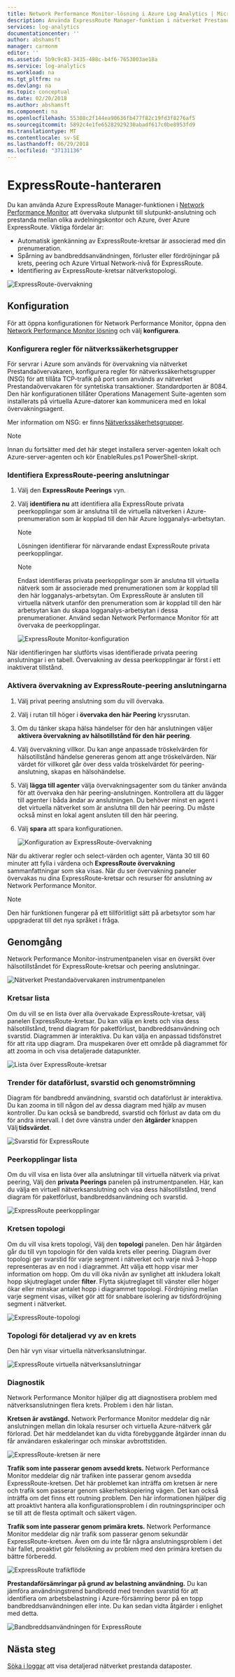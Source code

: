 ```yaml
---
title: Network Performance Monitor-lösning i Azure Log Analytics | Microsoft Docs
description: Använda ExpressRoute Manager-funktion i nätverket Prestandaövervakaren för att övervaka slutpunkt till slutpunkt-anslutning och prestanda mellan dina lokalkontor och Azure, över Azure ExpressRoute.
services: log-analytics
documentationcenter: ''
author: abshamsft
manager: carmonm
editor: ''
ms.assetid: 5b9c9c83-3435-488c-b4f6-7653003ae18a
ms.service: log-analytics
ms.workload: na
ms.tgt_pltfrm: na
ms.devlang: na
ms.topic: conceptual
ms.date: 02/20/2018
ms.author: abshamsft
ms.component: na
ms.openlocfilehash: 55308c2f144ea90636fb477f82c19fd3f8276af5
ms.sourcegitcommit: 5892c4e1fe65282929230abadf617c0be8953fd9
ms.translationtype: MT
ms.contentlocale: sv-SE
ms.lasthandoff: 06/29/2018
ms.locfileid: "37131136"
---
```

# <a name="expressroute-manager"></a>ExpressRoute-hanteraren

Du kan använda Azure ExpressRoute Manager-funktionen i [Network Performance Monitor](log-analytics-network-performance-monitor.md) att övervaka slutpunkt till slutpunkt-anslutning och prestanda mellan olika avdelningskontor och Azure, över Azure ExpressRoute. Viktiga fördelar är: 

- Automatisk igenkänning av ExpressRoute-kretsar är associerad med din prenumeration.
- Spårning av bandbreddsanvändningen, förluster eller fördröjningar på krets, peering och Azure Virtual Network-nivå för ExpressRoute.
- Identifiering av ExpressRoute-kretsar nätverkstopologi.

![ExpressRoute-övervakning](media/log-analytics-network-performance-monitor/expressroute-intro.png)

## <a name="configuration"></a>Konfiguration 
För att öppna konfigurationen för Network Performance Monitor, öppna den [Network Performance Monitor lösning](log-analytics-network-performance-monitor.md) och välj **konfigurera**.

### <a name="configure-network-security-group-rules"></a>Konfigurera regler för nätverkssäkerhetsgrupper 
För servrar i Azure som används för övervakning via nätverket Prestandaövervakaren, konfigurera regler för nätverkssäkerhetsgrupper (NSG) för att tillåta TCP-trafik på port som används av nätverket Prestandaövervakaren för syntetiska transaktioner. Standardporten är 8084. Den här konfigurationen tillåter Operations Management Suite-agenten som installerats på virtuella Azure-datorer kan kommunicera med en lokal övervakningsagent. 

Mer information om NSG: er finns [Nätverkssäkerhetsgrupper](../virtual-network/manage-network-security-group.md). 

>[!NOTE]
> Innan du fortsätter med det här steget installera server-agenten lokalt och Azure-server-agenten och kör EnableRules.ps1 PowerShell-skript. 

 
### <a name="discover-expressroute-peering-connections"></a>Identifiera ExpressRoute-peering anslutningar 
 
1. Välj den **ExpressRoute Peerings** vyn.
2. Välj **identifiera nu** att identifiera alla ExpressRoute privata peerkopplingar som är anslutna till de virtuella nätverken i Azure-prenumeration som är kopplad till den här Azure logganalys-arbetsytan.

    >[!NOTE]
    > Lösningen identifierar för närvarande endast ExpressRoute privata peerkopplingar. 

    >[!NOTE]
    > Endast identifieras privata peerkopplingar som är anslutna till virtuella nätverk som är associerade med prenumerationen som är kopplad till den här logganalys-arbetsytan. Om ExpressRoute är ansluten till virtuella nätverk utanför den prenumeration som är kopplad till den här arbetsytan kan du skapa logganalys-arbetsytan i dessa prenumerationer. Använd sedan Network Performance Monitor för att övervaka de peerkopplingar. 

    ![ExpressRoute Monitor-konfiguration](media/log-analytics-network-performance-monitor/expressroute-configure.png)
 
 När identifieringen har slutförts visas identifierade privata peering anslutningar i en tabell. Övervakning av dessa peerkopplingar är först i ett inaktiverat tillstånd. 

### <a name="enable-monitoring-of-the-expressroute-peering-connections"></a>Aktivera övervakning av ExpressRoute-peering anslutningarna 

1. Välj privat peering anslutning som du vill övervaka.
2. Välj i rutan till höger i **övervaka den här Peering** kryssrutan. 
3. Om du tänker skapa hälsa händelser för den här anslutningen väljer **aktivera övervakning av hälsotillstånd för den här peering**. 
4. Välj övervakning villkor. Du kan ange anpassade tröskelvärden för hälsotillstånd händelse genereras genom att ange tröskelvärden. När värdet för villkoret går över dess valda tröskelvärdet för peering-anslutning, skapas en hälsohändelse. 
5. Välj **lägga till agenter** välja övervakningsagenter som du tänker använda för att övervaka den här peering-anslutningen. Kontrollera att du lägger till agenter i båda ändar av anslutningen. Du behöver minst en agent i det virtuella nätverket som är anslutna till den här peering. Du måste också minst en lokal agent ansluten till den här peering. 
6. Välj **spara** att spara konfigurationen. 

   ![Konfiguration av ExpressRoute-övervakning](media/log-analytics-network-performance-monitor/expressroute-configure-discovery.png)


När du aktiverar regler och select-värden och agenter, Vänta 30 till 60 minuter att fylla i värdena och **ExpressRoute övervakning** sammanfattningar som ska visas. När du ser övervakning paneler övervakas nu dina ExpressRoute-kretsar och resurser för anslutning av Network Performance Monitor. 

>[!NOTE]
> Den här funktionen fungerar på ett tillförlitligt sätt på arbetsytor som har uppgraderat till det nya språket i fråga.

## <a name="walkthrough"></a>Genomgång 

Network Performance Monitor-instrumentpanelen visar en översikt över hälsotillståndet för ExpressRoute-kretsar och peering anslutningar. 

![Nätverket Prestandaövervakaren instrumentpanelen](media/log-analytics-network-performance-monitor/npm-dashboard-expressroute.png) 

### <a name="circuits-list"></a>Kretsar lista 

Om du vill se en lista över alla övervakade ExpressRoute-kretsar, välj panelen ExpressRoute-kretsar. Du kan välja en krets och visa dess hälsotillstånd, trend diagram för paketförlust, bandbreddsanvändning och svarstid. Diagrammen är interaktiva. Du kan välja en anpassad tidsfönstret för att rita upp diagram. Dra muspekaren över ett område på diagrammet för att zooma in och visa detaljerade datapunkter. 

![Lista över ExpressRoute-kretsar](media/log-analytics-network-performance-monitor/expressroute-circuits.png) 

### <a name="trends-of-loss-latency-and-throughput"></a>Trender för dataförlust, svarstid och genomströmning 

Diagram för bandbredd användning, svarstid och dataförlust är interaktiva. Du kan zooma in till någon del av dessa diagram med hjälp av musen kontroller. Du kan också se bandbredd, svarstid och förlust av data om du för andra intervall. I det övre vänstra under den **åtgärder** knappen Välj **tidsvärdet**. 

![Svarstid för ExpressRoute](media/log-analytics-network-performance-monitor/expressroute-latency.png) 

### <a name="peerings-list"></a>Peerkopplingar lista 

Om du vill visa en lista över alla anslutningar till virtuella nätverk via privat peering, Välj den **privata Peerings** panelen på instrumentpanelen. Här, kan du välja en virtuell nätverksanslutning och visa dess hälsotillstånd, trend diagram för paketförlust, bandbreddsanvändning och svarstid. 

![ExpressRoute peerkopplingar](media/log-analytics-network-performance-monitor/expressroute-peerings.png) 

### <a name="circuit-topology"></a>Kretsen topologi 

Om du vill visa krets topologi, Välj den **topologi** panelen. Den här åtgärden går du till vyn topologin för den valda krets eller peering. Diagram över topologi ger svarstid för varje segment i nätverket och varje nivå 3-hopp representeras av en nod i diagrammet. Att välja ett hopp visar mer information om hopp. Om du vill öka nivån av synlighet att inkludera lokalt hopp skjutreglaget under **filter**. Flytta skjutreglaget till vänster eller höger ökar eller minskar antalet hopp i diagrammet topologi. Fördröjning mellan varje segment visas, vilket gör att för snabbare isolering av tidsfördröjning segment i nätverket. 

![ExpressRoute-topologi](media/log-analytics-network-performance-monitor/expressroute-topology.png)

### <a name="detailed-topology-view-of-a-circuit"></a>Topologi för detaljerad vy av en krets 

Den här vyn visar virtuella nätverksanslutningar. 

![ExpressRoute virtuella nätverksanslutningar](media/log-analytics-network-performance-monitor/expressroute-vnet.png)
 

### <a name="diagnostics"></a>Diagnostik 

Network Performance Monitor hjälper dig att diagnostisera problem med nätverksanslutningen flera krets. Problem i den här listan. 

**Kretsen är avstängd.** Network Performance Monitor meddelar dig när anslutningen mellan din lokala resurser och virtuella Azure-nätverk går förlorad. Det här meddelandet kan du vidta förebyggande åtgärder innan du får användaren eskaleringar och minskar avbrottstiden.

![ExpressRoute-kretsen är nere](media/log-analytics-network-performance-monitor/expressroute-circuit-down.png)
 

**Trafik som inte passerar genom avsedd krets.** Network Performance Monitor meddelar dig när trafiken inte passerar genom avsedda ExpressRoute-kretsen. Det här problemet kan inträffa om kretsen är nere och trafik som passerar genom säkerhetskopiering vägen. Det kan också inträffa om det finns ett routning problem. Den här informationen hjälper dig att proaktivt hantera alla konfigurationsproblem i din routningsprinciper och se till att de flesta optimalt och säkert vägen. 

 

**Trafik som inte passerar genom primära krets.** Network Performance Monitor meddelar dig när trafik som passerar genom sekundär ExpressRoute-kretsen. Även om du inte får några anslutningsproblem i det här fallet, proaktivt gör felsökning av problem med den primära kretsen du bättre förberedd. 

 
![ExpressRoute trafikflöde](media/log-analytics-network-performance-monitor/expressroute-traffic-flow.png)


**Prestandaförsämringar på grund av belastning användning.** Du kan jämföra användningstrend bandbredd med trenden svarstid för att identifiera om arbetsbelastning i Azure-försämring beror på en topp bandbreddsanvändningen eller inte. Du kan sedan vidta åtgärder i enlighet med detta.

![Bandbreddsanvändningen för ExpressRoute](media/log-analytics-network-performance-monitor/expressroute-peak-utilization.png)

 

## <a name="next-steps"></a>Nästa steg
[Söka i loggar](log-analytics-log-searches.md) att visa detaljerad nätverket prestanda dataposter.
